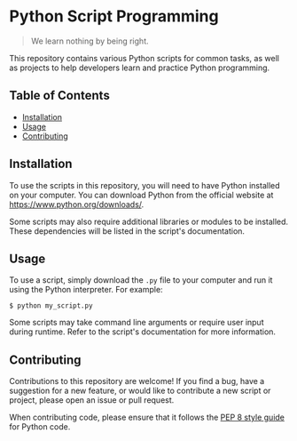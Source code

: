 # Python Script Programming

> We learn nothing by being right.


This repository contains various Python scripts for common tasks, as well as projects to help developers learn and practice Python programming.

## Table of Contents

- [Installation](#installation)
- [Usage](#usage)
- [Contributing](#contributing)

## Installation

To use the scripts in this repository, you will need to have Python installed on your computer. You can download Python from the official website at https://www.python.org/downloads/.

Some scripts may also require additional libraries or modules to be installed. These dependencies will be listed in the script's documentation.

## Usage

To use a script, simply download the `.py` file to your computer and run it using the Python interpreter. For example:

```
$ python my_script.py
```

Some scripts may take command line arguments or require user input during runtime. Refer to the script's documentation for more information.


## Contributing

Contributions to this repository are welcome! If you find a bug, have a suggestion for a new feature, or would like to contribute a new script or project, please open an issue or pull request.

When contributing code, please ensure that it follows the [PEP 8 style guide](https://www.python.org/dev/peps/pep-0008/) for Python code.